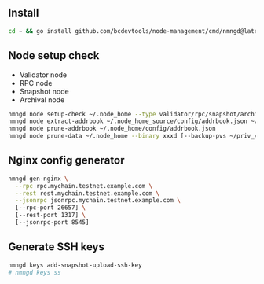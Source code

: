 ## Install
```bash
cd ~ && go install github.com/bcdevtools/node-management/cmd/nmngd@latest
```

## Node setup check
- Validator node
- RPC node
- Snapshot node
- Archival node

```bash
nmngd node setup-check ~/.node_home --type validator/rpc/snapshot/archival
nmngd node extract-addrbook ~/.node_home_source/config/addrbook.json ~/.node_home_dst/config/addrbook.json
nmngd node prune-addrbook ~/.node_home/config/addrbook.json
nmngd node prune-data ~/.node_home --binary xxxd [--backup-pvs ~/priv_validator_state.json.backup]
```

## Nginx config generator

```bash
nmngd gen-nginx \
  --rpc rpc.mychain.testnet.example.com \
  --rest rest.mychain.testnet.example.com \
  --jsonrpc jsonrpc.mychain.testnet.example.com \
  [--rpc-port 26657] \
  [--rest-port 1317] \
  [--jsonrpc-port 8545]
```

## Generate SSH keys
```bash
nmngd keys add-snapshot-upload-ssh-key
# nmngd keys ss
```